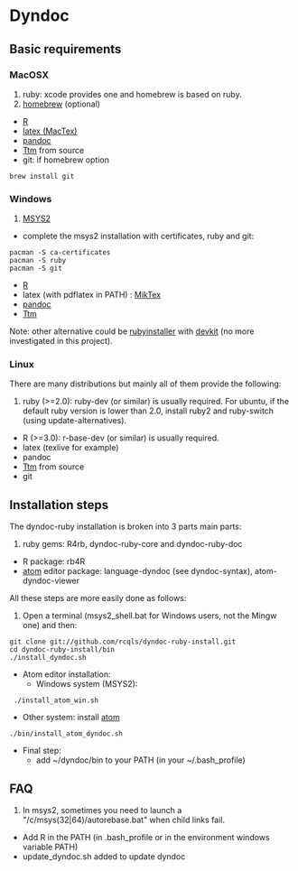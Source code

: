 # Dyndoc

## Basic requirements

### MacOSX
1. ruby: xcode provides one and homebrew is based on ruby.
2. [homebrew](http://brew.sh) (optional)
* [R](http://cran.r-project.org/bin/macosx/)
* [latex (MacTex)](http://www.tug.org/mactex/)
* [pandoc](https://github.com/jgm/pandoc/releases)
* [Ttm](http://hutchinson.belmont.ma.us/tth/mml) from source
* git:
if homebrew option
```{bash}
brew install git
```

### Windows
1. [MSYS2](http://msys2.github.io)
* complete the msys2 installation with certificates, ruby and git: 
```{bash}
pacman -S ca-certificates
pacman -S ruby
pacman -S git
```
* [R](http://cran.r-project.org/bin/windows/base/)
* latex (with pdflatex in PATH) : [MikTex](http:/miktex.org)
* [pandoc](https://github.com/jgm/pandoc/releases)
* [Ttm](http://hutchinson.belmont.ma.us/tth/mml)

Note: other alternative could be [rubyinstaller](http://rubyinstaller.org) with [devkit](http://rubyinstaller.org/add-ons/devkit) (no more investigated in this project).

### Linux
There are many distributions but mainly all of them provide the following:

1. ruby (>=2.0): ruby-dev (or similar) is usually required.
For ubuntu, if the default ruby version is lower than 2.0, install ruby2 and ruby-switch (using update-alternatives).
* R (>=3.0): r-base-dev (or similar) is usually required.
* latex (texlive for example)
* pandoc
* [Ttm](http://hutchinson.belmont.ma.us/tth/mml) from source
* git

## Installation steps

The dyndoc-ruby installation is broken into 3 parts main parts:

1. ruby gems: R4rb, dyndoc-ruby-core and dyndoc-ruby-doc
* R package: rb4R
* [atom](https://atom.io) editor package: language-dyndoc (see dyndoc-syntax), atom-dyndoc-viewer

All these steps are more easily done as follows:

1. Open a terminal (msys2_shell.bat for Windows users, not the Mingw one) and then:
```{bash}
git clone git://github.com/rcqls/dyndoc-ruby-install.git
cd dyndoc-ruby-install/bin
./install_dyndoc.sh
```
* Atom editor installation:
  * Windows system (MSYS2):
```{bash}
 ./install_atom_win.sh
 ```
  * Other system: install [atom](https://atom.io)
```{bash}
./bin/install_atom_dyndoc.sh
```
* Final step:
  * add ~/dyndoc/bin to your PATH (in your ~/.bash_profile)


## FAQ

1. In msys2, sometimes you need to launch a "/c/msys(32|64)/autorebase.bat" when child links fail.
* Add R in the PATH (in .bash_profile or in the environment windows variable PATH)
* update_dyndoc.sh added to update dyndoc
